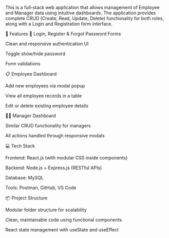 This is a full-stack web application that allows management of Employee and Manager data using intuitive dashboards. The application provides complete CRUD (Create, Read, Update, Delete) functionality for both roles, along with a Login and Registration form interface.

🚀 Features
🔐 Login, Register & Forgot Password Forms

Clean and responsive authentication UI

Toggle show/hide password

Form validations

📋 Employee Dashboard

Add new employees via modal popup

View all employee records in a table

Edit or delete existing employee details

👨‍💼 Manager Dashboard

Similar CRUD functionality for managers

All actions handled through responsive modals

💻 Tech Stack

Frontend: React.js (with modular CSS inside components)

Backend: Node.js + Express.js (RESTful APIs)

Database: MySQL

Tools: Postman, GitHub, VS Code

📦 Project Structure

Modular folder structure for scalability

Clean, maintainable code using functional components

React state management with useState and useEffect
